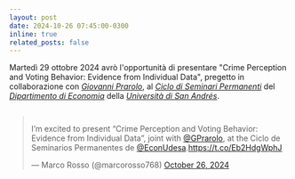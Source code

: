 ```yaml
---
layout: post
date: 2024-10-26 07:45:00-0300
inline: true
related_posts: false
---
```


Martedì 29 ottobre 2024 avrò l'opportunità di presentare "Crime Perception and Voting Behavior: Evidence from Individual Data", pregetto in collaborazione con <i>[Giovanni Prarolo](https://sites.google.com/site/giovanniprarolo/)</i>, al <i>[Ciclo di Seminari Permanenti](https://udesa.edu.ar/departamento-de-economia/seminarios-y-actividades)</i> del <i>[Dipartimento di Economia](https://udesa.edu.ar/departamento-de-economia)</i> della <i>[Università di San Andrés](https://udesa.edu.ar)</i>.

<div class="mt-2" style="display: flex; justify-content: center;">
  <blockquote class="twitter-tweet"><p lang="en" dir="ltr">I’m excited to present “Crime Perception and Voting Behavior: Evidence from Individual Data”, joint with <a href="https://twitter.com/GPrarolo?ref_src=twsrc%5Etfw">@GPrarolo</a>, at the Ciclo de Seminarios Permanentes de <a href="https://twitter.com/EconUdesa?ref_src=twsrc%5Etfw">@EconUdesa</a>.<a href="https://t.co/Eb2HdgWphJ">https://t.co/Eb2HdgWphJ</a></p>&mdash; Marco Rosso (@marcorosso768) <a href="https://twitter.com/marcorosso768/status/1850131040032997789?ref_src=twsrc%5Etfw">October 26, 2024</a></blockquote> <script async src="https://platform.twitter.com/widgets.js" charset="utf-8"></script>
</div>
